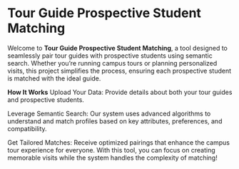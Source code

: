 # Tour Guide Prospective Student Matching

Welcome to **Tour Guide Prospective Student Matching**, a tool designed to seamlessly pair tour guides with prospective students using semantic search. Whether you’re running campus tours or planning personalized visits, this project simplifies the process, ensuring each prospective student is matched with the ideal guide.

**How It Works**
Upload Your Data: Provide details about both your tour guides and prospective students.

Leverage Semantic Search: Our system uses advanced algorithms to understand and match profiles based on key attributes, preferences, and compatibility.

Get Tailored Matches: Receive optimized pairings that enhance the campus tour experience for everyone.
With this tool, you can focus on creating memorable visits while the system handles the complexity of matching!

